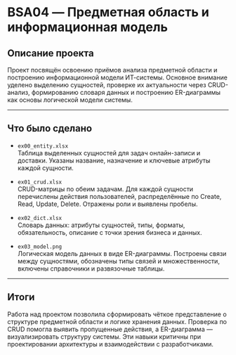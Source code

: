 # BSA04 — Предметная область и информационная модель

## Описание проекта

Проект посвящён освоению приёмов анализа предметной области и построению информационной модели ИТ-системы. Основное внимание уделено выделению сущностей, проверке их актуальности через CRUD-анализ, формированию словаря данных и построению ER-диаграммы как основы логической модели системы.

---

## Что было сделано

- `ex00_entity.xlsx`  
  Таблица выделенных сущностей для задач онлайн-записи и доставки. Указаны название, назначение и ключевые атрибуты каждой сущности.

- `ex01_crud.xlsx`  
  CRUD-матрицы по обеим задачам. Для каждой сущности перечислены действия пользователей, распределённые по Create, Read, Update, Delete. Отражены роли и выявлены пробелы.

- `ex02_dict.xlsx`  
  Словарь данных: атрибуты сущностей, типы, форматы, обязательность, описание с точки зрения бизнеса и данных.

- `ex03_model.png`  
  Логическая модель данных в виде ER-диаграммы. Построены связи между сущностями, обозначены типы связей и множественности, включены справочники и развязочные таблицы.

---

## Итоги

Работа над проектом позволила сформировать чёткое представление о структуре предметной области и логике хранения данных. Проверка по CRUD помогла выявить пропущенные действия, а ER-диаграмма — визуализировать структуру системы. Эти навыки критичны при проектировании архитектуры и взаимодействии с разработчиками.
